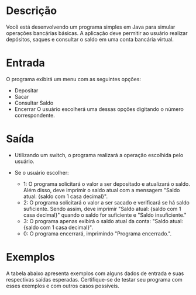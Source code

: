 # Descrição

Você está desenvolvendo um programa simples em Java para simular operações bancárias básicas. A aplicação deve permitir ao usuário realizar depósitos, saques e consultar o saldo em uma conta bancária virtual.

# Entrada

O programa exibirá um menu com as seguintes opções:

- Depositar
- Sacar
- Consultar Saldo
- Encerrar
O usuário escolherá uma dessas opções digitando o número correspondente.

# Saída

- Utilizando um switch, o programa realizará a operação escolhida pelo usuário.

- Se o usuário escolher:

    - 1: O programa solicitará o valor a ser depositado e atualizará o saldo. Além disso, deve imprimir o saldo atual com a mensagem "Saldo atual: {saldo com 1 casa decimal}".
    - 2: O programa solicitará o valor a ser sacado e verificará se há saldo suficiente. Sendo assim, deve imprimir "Saldo atual: {saldo com 1 casa decimal}" quando o saldo for suficiente e "Saldo insuficiente."
    - 3: O programa apenas exibirá o saldo atual da conta: "Saldo atual: {saldo com 1 casa decimal}".
    - 0: O programa encerrará, imprimindo "Programa encerrado.".

# Exemplos

A tabela abaixo apresenta exemplos com alguns dados de entrada e suas respectivas saídas esperadas. Certifique-se de testar seu programa com esses exemplos e com outros casos possíveis.

